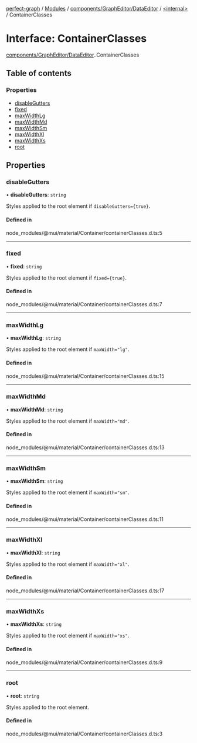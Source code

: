 [perfect-graph](../README.md) / [Modules](../modules.md) / [components/GraphEditor/DataEditor](../modules/components_GraphEditor_DataEditor.md) / [<internal\>](../modules/components_GraphEditor_DataEditor._internal_.md) / ContainerClasses

# Interface: ContainerClasses

[components/GraphEditor/DataEditor](../modules/components_GraphEditor_DataEditor.md).[<internal>](../modules/components_GraphEditor_DataEditor._internal_.md).ContainerClasses

## Table of contents

### Properties

- [disableGutters](components_GraphEditor_DataEditor._internal_.ContainerClasses.md#disablegutters)
- [fixed](components_GraphEditor_DataEditor._internal_.ContainerClasses.md#fixed)
- [maxWidthLg](components_GraphEditor_DataEditor._internal_.ContainerClasses.md#maxwidthlg)
- [maxWidthMd](components_GraphEditor_DataEditor._internal_.ContainerClasses.md#maxwidthmd)
- [maxWidthSm](components_GraphEditor_DataEditor._internal_.ContainerClasses.md#maxwidthsm)
- [maxWidthXl](components_GraphEditor_DataEditor._internal_.ContainerClasses.md#maxwidthxl)
- [maxWidthXs](components_GraphEditor_DataEditor._internal_.ContainerClasses.md#maxwidthxs)
- [root](components_GraphEditor_DataEditor._internal_.ContainerClasses.md#root)

## Properties

### disableGutters

• **disableGutters**: `string`

Styles applied to the root element if `disableGutters={true}`.

#### Defined in

node_modules/@mui/material/Container/containerClasses.d.ts:5

___

### fixed

• **fixed**: `string`

Styles applied to the root element if `fixed={true}`.

#### Defined in

node_modules/@mui/material/Container/containerClasses.d.ts:7

___

### maxWidthLg

• **maxWidthLg**: `string`

Styles applied to the root element if `maxWidth="lg"`.

#### Defined in

node_modules/@mui/material/Container/containerClasses.d.ts:15

___

### maxWidthMd

• **maxWidthMd**: `string`

Styles applied to the root element if `maxWidth="md"`.

#### Defined in

node_modules/@mui/material/Container/containerClasses.d.ts:13

___

### maxWidthSm

• **maxWidthSm**: `string`

Styles applied to the root element if `maxWidth="sm"`.

#### Defined in

node_modules/@mui/material/Container/containerClasses.d.ts:11

___

### maxWidthXl

• **maxWidthXl**: `string`

Styles applied to the root element if `maxWidth="xl"`.

#### Defined in

node_modules/@mui/material/Container/containerClasses.d.ts:17

___

### maxWidthXs

• **maxWidthXs**: `string`

Styles applied to the root element if `maxWidth="xs"`.

#### Defined in

node_modules/@mui/material/Container/containerClasses.d.ts:9

___

### root

• **root**: `string`

Styles applied to the root element.

#### Defined in

node_modules/@mui/material/Container/containerClasses.d.ts:3
